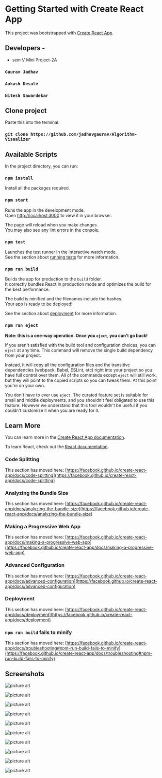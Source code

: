 # Getting Started with Create React App

This project was bootstrapped with [Create React App](https://github.com/facebook/create-react-app).

## Developers -

- sem V Mini Project-2A

### `Gaurav Jadhav`

### `Aakash Desale`

### `Nitesh Sawardekar`

## Clone project

Paste this into the terminal.

### `git clone https://github.com/jadhavgaurav/Algorithm-Visualizer`

## Available Scripts

In the project directory, you can run:

### `npm install`

Install all the packages required.

### `npm start`

Runs the app in the development mode.\
Open [http://localhost:3000](http://localhost:3000) to view it in your browser.

The page will reload when you make changes.\
You may also see any lint errors in the console.

### `npm test`

Launches the test runner in the interactive watch mode.\
See the section about [running tests](https://facebook.github.io/create-react-app/docs/running-tests) for more information.

### `npm run build`

Builds the app for production to the `build` folder.\
It correctly bundles React in production mode and optimizes the build for the best performance.

The build is minified and the filenames include the hashes.\
Your app is ready to be deployed!

See the section about [deployment](https://facebook.github.io/create-react-app/docs/deployment) for more information.

### `npm run eject`

**Note: this is a one-way operation. Once you `eject`, you can't go back!**

If you aren't satisfied with the build tool and configuration choices, you can `eject` at any time. This command will remove the single build dependency from your project.

Instead, it will copy all the configuration files and the transitive dependencies (webpack, Babel, ESLint, etc) right into your project so you have full control over them. All of the commands except `eject` will still work, but they will point to the copied scripts so you can tweak them. At this point you're on your own.

You don't have to ever use `eject`. The curated feature set is suitable for small and middle deployments, and you shouldn't feel obligated to use this feature. However we understand that this tool wouldn't be useful if you couldn't customize it when you are ready for it.

## Learn More

You can learn more in the [Create React App documentation](https://facebook.github.io/create-react-app/docs/getting-started).

To learn React, check out the [React documentation](https://reactjs.org/).

### Code Splitting

This section has moved here: [https://facebook.github.io/create-react-app/docs/code-splitting](https://facebook.github.io/create-react-app/docs/code-splitting)

### Analyzing the Bundle Size

This section has moved here: [https://facebook.github.io/create-react-app/docs/analyzing-the-bundle-size](https://facebook.github.io/create-react-app/docs/analyzing-the-bundle-size)

### Making a Progressive Web App

This section has moved here: [https://facebook.github.io/create-react-app/docs/making-a-progressive-web-app](https://facebook.github.io/create-react-app/docs/making-a-progressive-web-app)

### Advanced Configuration

This section has moved here: [https://facebook.github.io/create-react-app/docs/advanced-configuration](https://facebook.github.io/create-react-app/docs/advanced-configuration)

### Deployment

This section has moved here: [https://facebook.github.io/create-react-app/docs/deployment](https://facebook.github.io/create-react-app/docs/deployment)

### `npm run build` fails to minify

This section has moved here: [https://facebook.github.io/create-react-app/docs/troubleshooting#npm-run-build-fails-to-minify](https://facebook.github.io/create-react-app/docs/troubleshooting#npm-run-build-fails-to-minify)

## Screenshots

![picture alt](https://github.com/jadhavgaurav/Algorithm-Visualizer/blob/master/screenshot/S1.jpg)

![picture alt](https://github.com/jadhavgaurav/Algorithm-Visualizer/blob/master/screenshot/S2.jpg)

![picture alt](https://github.com/jadhavgaurav/Algorithm-Visualizer/blob/master/screenshot/S3.jpg)

![picture alt](https://github.com/jadhavgaurav/Algorithm-Visualizer/blob/master/screenshot/S4.jpg)

![picture alt](https://github.com/jadhavgaurav/Algorithm-Visualizer/blob/master/screenshot/S5.jpg)

![picture alt](https://github.com/jadhavgaurav/Algorithm-Visualizer/blob/master/screenshot/S5.jpg)

![picture alt](https://github.com/jadhavgaurav/Algorithm-Visualizer/blob/master/screenshot/S6.jpg)

![picture alt](https://github.com/jadhavgaurav/Algorithm-Visualizer/blob/master/screenshot/S7.jpg)

![picture alt](https://github.com/jadhavgaurav/Algorithm-Visualizer/blob/master/screenshot/S8.jpg)

![picture alt](https://github.com/jadhavgaurav/Algorithm-Visualizer/blob/master/screenshot/S9.jpg)
